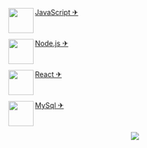 <p><img src="https://github.com/adennyfernandes/imagens/blob/master/Logo/javascript.png" width="50" height="50" align="left">
<a href="https://developer.mozilla.org/pt-BR/docs/Web/JavaScript" target="_blank">JavaScript ✈</a></p><br>

<p><img src="https://github.com/adennyfernandes/imagens/blob/master/Logo/nodejs.png" width="50" height="50" align="left">
<a href="https://nodejs.org/en/" target="_blank">Node.js ✈</a></p><br>

<p><img src="https://github.com/adennyfernandes/imagens/blob/master/Logo/reactjs.png" width="50" height="50" align="left">
<a href="https://reactjs.org/" target="_blank">React ✈</a></span></p><br>

<p><img src="https://github.com/adennyfernandes/imagens/blob/master/Logo/mysql.png" width="50" height="50" align="left">
<a href="https://www.mysql.com/" target="_blank">MySql ✈</a></span></p><br>


<p align="center"><img src="https://github.com/adennyfernandes/imagens/blob/master/homem%20letra.gif"/></p>








